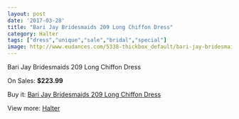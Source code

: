 ```yaml
---
layout: post
date: '2017-03-28'
title: "Bari Jay Bridesmaids 209 Long Chiffon Dress"
category: Halter
tags: ["dress","unique","sale","bridal","special"]
image: http://www.eudances.com/5338-thickbox_default/bari-jay-bridesmaids-209-long-chiffon-dress.jpg
---
```

Bari Jay Bridesmaids 209 Long Chiffon Dress

On Sales: **$223.99**
<a href="https://www.eudances.com/en/halter/1812-bari-jay-bridesmaids-209-long-chiffon-dress.html"><amp-img layout="responsive" width="600" height="600" src="//www.eudances.com/5338-thickbox_default/bari-jay-bridesmaids-209-long-chiffon-dress.jpg" alt="Bari Jay Bridesmaids 209 Long Chiffon Dress 0" /></a>
<a href="https://www.eudances.com/en/halter/1812-bari-jay-bridesmaids-209-long-chiffon-dress.html"><amp-img layout="responsive" width="600" height="600" src="//www.eudances.com/5339-thickbox_default/bari-jay-bridesmaids-209-long-chiffon-dress.jpg" alt="Bari Jay Bridesmaids 209 Long Chiffon Dress 1" /></a>

Buy it: [Bari Jay Bridesmaids 209 Long Chiffon Dress](https://www.eudances.com/en/halter/1812-bari-jay-bridesmaids-209-long-chiffon-dress.html "Bari Jay Bridesmaids 209 Long Chiffon Dress")

View more: [Halter](https://www.eudances.com/en/19-halter "Halter")